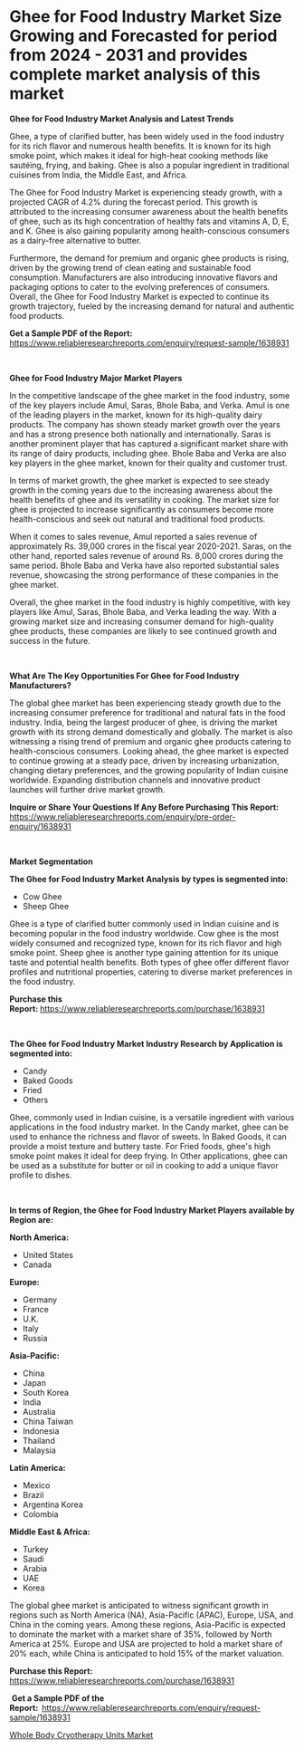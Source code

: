 <p><h1>Ghee for Food Industry Market Size Growing and Forecasted for period from 2024 - 2031 and provides complete market analysis of this market</h1></p><p><strong>Ghee for Food Industry Market Analysis and Latest Trends</strong></p>
<p><p>Ghee, a type of clarified butter, has been widely used in the food industry for its rich flavor and numerous health benefits. It is known for its high smoke point, which makes it ideal for high-heat cooking methods like sautéing, frying, and baking. Ghee is also a popular ingredient in traditional cuisines from India, the Middle East, and Africa.</p><p>The Ghee for Food Industry Market is experiencing steady growth, with a projected CAGR of 4.2% during the forecast period. This growth is attributed to the increasing consumer awareness about the health benefits of ghee, such as its high concentration of healthy fats and vitamins A, D, E, and K. Ghee is also gaining popularity among health-conscious consumers as a dairy-free alternative to butter.</p><p>Furthermore, the demand for premium and organic ghee products is rising, driven by the growing trend of clean eating and sustainable food consumption. Manufacturers are also introducing innovative flavors and packaging options to cater to the evolving preferences of consumers. Overall, the Ghee for Food Industry Market is expected to continue its growth trajectory, fueled by the increasing demand for natural and authentic food products.</p></p>
<p><strong>Get a Sample PDF of the Report:&nbsp;</strong> <a href="https://www.reliableresearchreports.com/enquiry/request-sample/1638931">https://www.reliableresearchreports.com/enquiry/request-sample/1638931</a></p>
<p>&nbsp;</p>
<p><strong>Ghee for Food Industry Major Market Players</strong></p>
<p><p>In the competitive landscape of the ghee market in the food industry, some of the key players include Amul, Saras, Bhole Baba, and Verka. Amul is one of the leading players in the market, known for its high-quality dairy products. The company has shown steady market growth over the years and has a strong presence both nationally and internationally. Saras is another prominent player that has captured a significant market share with its range of dairy products, including ghee. Bhole Baba and Verka are also key players in the ghee market, known for their quality and customer trust.</p><p>In terms of market growth, the ghee market is expected to see steady growth in the coming years due to the increasing awareness about the health benefits of ghee and its versatility in cooking. The market size for ghee is projected to increase significantly as consumers become more health-conscious and seek out natural and traditional food products.</p><p>When it comes to sales revenue, Amul reported a sales revenue of approximately Rs. 39,000 crores in the fiscal year 2020-2021. Saras, on the other hand, reported sales revenue of around Rs. 8,000 crores during the same period. Bhole Baba and Verka have also reported substantial sales revenue, showcasing the strong performance of these companies in the ghee market.</p><p>Overall, the ghee market in the food industry is highly competitive, with key players like Amul, Saras, Bhole Baba, and Verka leading the way. With a growing market size and increasing consumer demand for high-quality ghee products, these companies are likely to see continued growth and success in the future.</p></p>
<p>&nbsp;</p>
<p><strong>What Are The Key Opportunities For Ghee for Food Industry Manufacturers?</strong></p>
<p><p>The global ghee market has been experiencing steady growth due to the increasing consumer preference for traditional and natural fats in the food industry. India, being the largest producer of ghee, is driving the market growth with its strong demand domestically and globally. The market is also witnessing a rising trend of premium and organic ghee products catering to health-conscious consumers. Looking ahead, the ghee market is expected to continue growing at a steady pace, driven by increasing urbanization, changing dietary preferences, and the growing popularity of Indian cuisine worldwide. Expanding distribution channels and innovative product launches will further drive market growth.</p></p>
<p><strong>Inquire or Share Your Questions If Any Before Purchasing This Report:</strong> <a href="https://www.reliableresearchreports.com/enquiry/pre-order-enquiry/1638931">https://www.reliableresearchreports.com/enquiry/pre-order-enquiry/1638931</a></p>
<p>&nbsp;</p>
<p><strong>Market Segmentation</strong></p>
<p><strong>The Ghee for Food Industry Market Analysis by types is segmented into:</strong></p>
<p><ul><li>Cow Ghee</li><li>Sheep Ghee</li></ul></p>
<p><p>Ghee is a type of clarified butter commonly used in Indian cuisine and is becoming popular in the food industry worldwide. Cow ghee is the most widely consumed and recognized type, known for its rich flavor and high smoke point. Sheep ghee is another type gaining attention for its unique taste and potential health benefits. Both types of ghee offer different flavor profiles and nutritional properties, catering to diverse market preferences in the food industry.</p></p>
<p><strong>Purchase this Report:&nbsp;</strong><a href="https://www.reliableresearchreports.com/purchase/1638931">https://www.reliableresearchreports.com/purchase/1638931</a></p>
<p>&nbsp;</p>
<p><strong>The Ghee for Food Industry Market Industry Research by Application is segmented into:</strong></p>
<p><ul><li>Candy</li><li>Baked Goods</li><li>Fried</li><li>Others</li></ul></p>
<p><p>Ghee, commonly used in Indian cuisine, is a versatile ingredient with various applications in the food industry market. In the Candy market, ghee can be used to enhance the richness and flavor of sweets. In Baked Goods, it can provide a moist texture and buttery taste. For Fried foods, ghee's high smoke point makes it ideal for deep frying. In Other applications, ghee can be used as a substitute for butter or oil in cooking to add a unique flavor profile to dishes.</p></p>
<p>&nbsp;</p>
<p><strong>In terms of Region, the Ghee for Food Industry Market Players available by Region are:</strong></p>
<p>
    <p> <strong> North America: </strong>
        <ul>
            <li>United States</li>
            <li>Canada</li>
        </ul>
        </p> 
    <p> <strong> Europe: </strong>
        <ul>
            <li>Germany</li>
            <li>France</li>
            <li>U.K.</li>
            <li>Italy</li>
            <li>Russia</li>
        </ul>
        </p> 
    <p> <strong> Asia-Pacific: </strong>
        <ul>
            <li>China</li>
            <li>Japan</li>
            <li>South Korea</li>
            <li>India</li>
            <li>Australia</li>
            <li>China Taiwan</li>
            <li>Indonesia</li>
            <li>Thailand</li>
            <li>Malaysia</li>
        </ul>
        </p> 
    <p> <strong> Latin America: </strong>
        <ul>
            <li>Mexico</li>
            <li>Brazil</li>
            <li>Argentina Korea</li>
            <li>Colombia</li>
        </ul>
        </p> 
    <p> <strong> Middle East & Africa: </strong>
        <ul>
            <li>Turkey</li>
            <li>Saudi</li>
            <li>Arabia</li>
            <li>UAE</li>
            <li>Korea</li>
        </ul>
    </p>
    </p>
<p><p>The global ghee market is anticipated to witness significant growth in regions such as North America (NA), Asia-Pacific (APAC), Europe, USA, and China in the coming years. Among these regions, Asia-Pacific is expected to dominate the market with a market share of 35%, followed by North America at 25%. Europe and USA are projected to hold a market share of 20% each, while China is anticipated to hold 15% of the market valuation.</p></p>
<p><strong>Purchase this Report: </strong><a href="https://www.reliableresearchreports.com/purchase/1638931">https://www.reliableresearchreports.com/purchase/1638931</a></p>
<p>&nbsp;<strong>Get a Sample PDF of the Report:&nbsp;&nbsp;</strong><a href="https://www.reliableresearchreports.com/enquiry/request-sample/1638931">https://www.reliableresearchreports.com/enquiry/request-sample/1638931</a></p>
<p><strong></strong></p>
<p><p><a href="https://woozy-pyroraptor-a1f.notion.site/Whole-Body-Cryotherapy-Units-Market-Share-Market-New-Trends-Analysis-Report-By-Type-By-Applicatio-e2ef2920dc154602b58bf58968d4df67">Whole Body Cryotherapy Units Market</a></p></p>